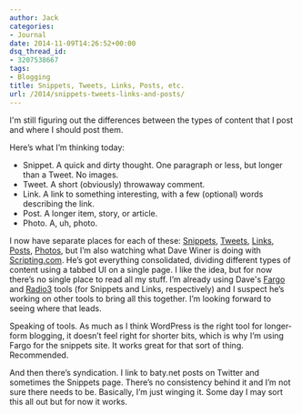 ```yaml
---
author: Jack
categories:
- Journal
date: 2014-11-09T14:26:52+00:00
dsq_thread_id:
- 3207538667
tags:
- Blogging
title: Snippets, Tweets, Links, Posts, etc.
url: /2014/snippets-tweets-links-and-posts/
---
```


I'm still figuring out the differences between the types of content that I post and where I should post them.

Here’s what I’m thinking today:

  * Snippet. A quick and dirty thought. One paragraph or less, but longer than a Tweet. No images.
  * Tweet. A short (obviously) throwaway comment.
  * Link. A link to something interesting, with a few (optional) words describing the link.
  * Post. A longer item, story, or article.
  * Photo. A, uh, photo.

I now have separate places for each of these: [Snippets][1], [Tweets][2], [Links][3], [Posts][4], [Photos][5], but I’m also watching what Dave Winer is doing with [Scripting.com][6]. He’s got everything consolidated, dividing different types of content using a tabbed UI on a single page. I like the idea, but for now there’s no single place to read all my stuff. I’m already using Dave's [Fargo][7] and [Radio3][8] tools (for Snippets and Links, respectively) and I suspect he’s working on other tools to bring all this together. I’m looking forward to seeing where that leads.

Speaking of tools. As much as I think WordPress is the right tool for longer-form blogging, it doesn’t feel right for shorter bits, which is why I’m using Fargo for the snippets site. It works great for that sort of thing. Recommended.

And then there’s syndication. I link to baty.net posts on Twitter and sometimes the Snippets page. There’s no consistency behind it and I’m not sure there needs to be. Basically, I’m just winging it. Some day I may sort this all out but for now it works.

&nbsp;

 [1]: http://snippets.baty.net
 [2]: https://twitter.com/jackbaty
 [3]: https://www.baty.net/linkblog/
 [4]: http://baty.net
 [5]: https://www.flickr.com/photos/jbaty/
 [6]: http://scripting.com
 [7]: http://fargo.io/
 [8]: http://radio3.io